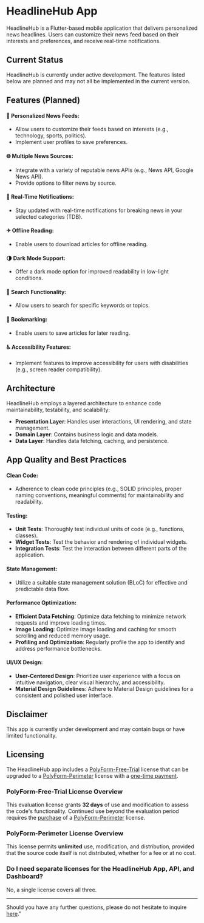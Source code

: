 # HeadlineHub App

HeadlineHub is a Flutter-based mobile application that delivers personalized news headlines. Users can customize their news feed based on their interests and preferences, and receive real-time notifications.

## Current Status
HeadlineHub is currently under active development. The features listed below are planned and may not all be implemented in the current version.

## Features (Planned)

#### 📰 Personalized News Feeds: 
* Allow users to customize their feeds based on interests (e.g., technology, sports, politics).
* Implement user profiles to save preferences.

#### 🌐 Multiple News Sources:
* Integrate with a variety of reputable news APIs (e.g., News API, Google News API).
* Provide options to filter news by source.

#### 🔔 Real-Time Notifications: 
* Stay updated with real-time notifications for breaking news in your selected categories (TDB).

#### ✈ Offline Reading:
* Enable users to download articles for offline reading.

#### 🌗 Dark Mode Support:
* Offer a dark mode option for improved readability in low-light conditions.

#### 🧐 Search Functionality:
* Allow users to search for specific keywords or topics.

#### 📂 Bookmarking:
* Enable users to save articles for later reading.

#### ♿ Accessibility Features:
* Implement features to improve accessibility for users with disabilities (e.g., screen reader compatibility).

## Architecture

HeadlineHub employs a layered architecture to enhance code maintainability, testability, and scalability:

* **Presentation Layer**: Handles user interactions, UI rendering, and state management.
* **Domain Layer**: Contains business logic and data models.
* **Data Layer**: Handles data fetching, caching, and persistence.

## App Quality and Best Practices

#### Clean Code: 
* Adherence to clean code principles (e.g., SOLID principles, proper naming conventions, meaningful comments) for maintainability and readability.

#### Testing:
* **Unit Tests**: Thoroughly test individual units of code (e.g., functions, classes).
* **Widget Tests**: Test the behavior and rendering of individual widgets.
* **Integration Tests**: Test the interaction between different parts of the application.

#### State Management:
* Utilize a suitable state management solution (BLoC) for effective and predictable data flow.

#### Performance Optimization: 
* **Efficient Data Fetching**: Optimize data fetching to minimize network requests and improve loading times.
* **Image Loading**: Optimize image loading and caching for smooth scrolling and reduced memory usage.
* **Profiling and Optimization**: Regularly profile the app to identify and address performance bottlenecks.

#### UI/UX Design: 
* **User-Centered Design**: Prioritize user experience with a focus on intuitive navigation, clear visual hierarchy, and accessibility.
* **Material Design Guidelines**: Adhere to Material Design guidelines for a consistent and polished user interface.

## Disclaimer
This app is currently under development and may contain bugs or have limited functionality.

## Licensing

The HeadlineHub app includes a [PolyForm-Free-Trial](https://polyformproject.org/licenses/free-trial/1.0.0/) license that can be upgraded to a [PolyForm-Perimeter](https://polyformproject.org/licenses/perimeter/1.0.1/) license with a [one-time payment](https://github.com/sponsors/headlinehub).

### PolyForm-Free-Trial License Overview
This evaluation license grants **32 days** of use and modification to assess the code's functionality. Continued use beyond the evaluation period requires the [purchase](https://github.com/sponsors/headlinehub) of a [PolyForm-Perimeter](https://polyformproject.org/licenses/perimeter/1.0.1/) license.

### PolyForm-Perimeter License Overview
This license permits **unlimited** use, modification, and distribution, provided that the source code itself is not distributed, whether for a fee or at no cost.

### Do I need separate licenses for the HeadlineHub App, API, and Dashboard?
No, a single license covers all three.

---
Should you have any further questions, please do not hesitate to inquire [here](https://github.com/headlinehub/app/issues)."
